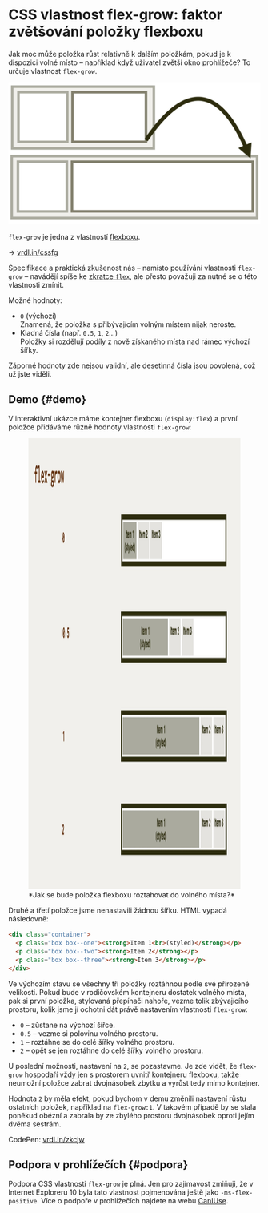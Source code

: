 # CSS vlastnost flex-grow: faktor zvětšování položky flexboxu

Jak moc může položka růst relativně k dalším položkám, pokud je k dispozici volné místo – například když uživatel zvětší okno prohlížeče? To určuje vlastnost `flex-grow`.

<div class="connected" markdown="1">

![CSS vlastnost flex-grow](../dist/images/medium/vdlayout/css-flex-grow-schema.jpg)

<div class="web-only" markdown="1">

`flex-grow` je jedna z vlastností [flexboxu](css-flexbox.md).

</div>

<div class="ebook-only" markdown="1">

<div class="book-index" data-book-index="flex-grow"></div>

→ [vrdl.in/cssfg](https://www.vzhurudolu.cz/prirucka/css-flex-grow)

</div>

</div>

Specifikace a praktická zkušenost nás – namísto používání vlastnosti `flex-grow` – navádějí spíše ke [zkratce `flex`](css-flex.md), ale přesto považuji za nutné se o této vlastnosti zmínit.

Možné hodnoty:

- `0` (výchozí)  
Znamená, že položka s přibývajícím volným místem nijak neroste.
- Kladná čísla (např. `0.5`, `1`, `2`…)  
Položky si rozdělují podíly z nově získaného místa nad rámec výchozí šířky.

Záporné hodnoty zde nejsou validní, ale desetinná čísla jsou povolená, což už jste viděli.

<!-- AdSnippet -->

## Demo {#demo}

V interaktivní ukázce máme kontejner flexboxu (`display:flex`) a první položce přidáváme různě hodnoty vlastnosti `flex-grow`:

<figure>
<img src="../dist/images/original/vdlayout/css-flex-grow.jpg" width="1600" height="900" alt="CSS vlastnost flex-shrink">
<figcaption markdown="1">
*Jak se bude položka flexboxu roztahovat do volného místa?*
</figcaption>
</figure>

Druhé a třetí položce jsme nenastavili žádnou šířku. HTML vypadá následovně:

```html
<div class="container">
  <p class="box box--one"><strong>Item 1<br>(styled)</strong></p>
  <p class="box box--two"><strong>Item 2</strong></p>
  <p class="box box--three"><strong>Item 3</strong></p>  
</div>
```

Ve výchozím stavu se všechny tři položky roztáhnou podle své přirozené velikosti.
Pokud bude v rodičovském kontejneru dostatek volného místa, pak si první položka, stylovaná přepínači nahoře, vezme tolik zbývajícího prostoru, kolik jsme jí ochotni dát právě nastavením vlastnosti `flex-grow`:

- `0` – zůstane na výchozí šířce.
- `0.5` – vezme si polovinu volného prostoru.
- `1` – roztáhne se do celé šířky volného prostoru.
- `2` – opět se jen roztáhne do celé šířky volného prostoru.

U poslední možnosti, nastavení na `2`, se pozastavme. Je zde vidět, že `flex-grow` hospodaří vždy jen s prostorem uvnitř kontejneru flexboxu, takže neumožní položce zabrat dvojnásobek zbytku a vyrůst tedy mimo kontejner.

<!-- AdSnippet -->

Hodnota `2` by měla efekt, pokud bychom v demu změnili nastavení růstu ostatních položek, například na `flex-grow:1`. V takovém případě by se stala poněkud obézní a zabrala by ze zbylého prostoru dvojnásobek oproti jejím dvěma sestrám.

CodePen: [vrdl.in/zkcjw](https://codepen.io/machal/pen/XWNbNQE?editors=0000)

## Podpora v prohlížečích {#podpora}

Podpora CSS vlastnosti `flex-grow` je plná. Jen pro zajímavost zmiňuji, že v Internet Exploreru 10 byla tato vlastnost pojmenována ještě jako `-ms-flex-positive`. Více o podpoře v prohlížečích najdete na webu [CanIUse](https://caniuse.com/mdn-css_properties_flex-grow).

<!-- AdSnippet -->
